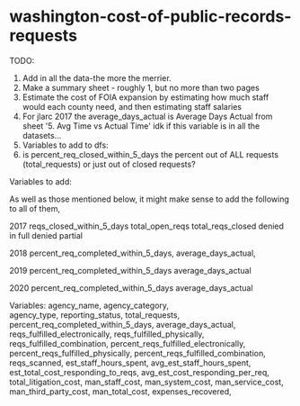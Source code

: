 # washington-cost-of-public-records-requests

TODO:

1. Add in all the data-the more the merrier.
2. Make a summary sheet - roughly 1, but no more than two pages
3. Estimate the cost of FOIA expansion by estimating how much staff would each county need, and then estimating staff salaries
4. For jlarc 2017 the average_days_actual is Average Days Actual from sheet '5. Avg Time vs Actual Time' idk if this variable is in all the datasets... 
5. Variables to add to dfs:
6. is percent_req_closed_within_5_days the percent out of ALL requests (total_requests) or just out of closed requests?

Variables to add:

As well as those mentioned below, it might make sense to add the following to all of them,


2017
reqs_closed_within_5_days
total_open_reqs
total_reqs_closed
denied in full
denied partial


2018
percent_req_completed_within_5_days,
average_days_actual,

2019
percent_req_completed_within_5_days
average_days_actual

2020
percent_req_completed_within_5_days
average_days_actual

Variables:
agency_name,
agency_category,    
agency_type,
reporting_status,
total_requests,
percent_req_completed_within_5_days,
average_days_actual,
reqs_fulfilled_electronically,
reqs_fulfilled_physically,
reqs_fulfilled_combination,
percent_reqs_fulfilled_electronically,
percent_reqs_fulfilled_physically,
percent_reqs_fulfilled_combination,
reqs_scanned,
est_staff_hours_spent,
avg_est_staff_hours_spent,
est_total_cost_responding_to_reqs,
avg_est_cost_responding_per_req,
total_litigation_cost,
man_staff_cost,
man_system_cost,
man_service_cost,
man_third_party_cost,
man_total_cost,
expenses_recovered,


